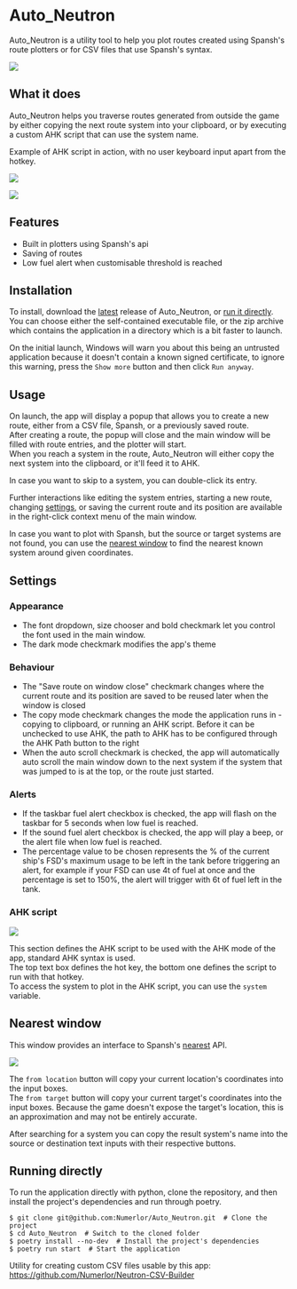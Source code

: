 # Auto_Neutron

Auto_Neutron is a utility tool to help you plot routes created using Spansh's route plotters or for CSV files that use Spansh's syntax.

![](https://i.imgur.com/o10p5mg.png)

## What it does

Auto_Neutron helps you traverse routes generated from outside the game by either copying the next route system into your clipboard, or by executing a custom AHK script that can use the system name.

Example of AHK script in action, with no user keyboard input apart from the hotkey.

![](https://i.imgur.com/ciZ5iQW.jpg)

![](https://i.imgur.com/kTagchR.png)

## Features

* Built in plotters using Spansh's api
* Saving of routes
* Low fuel alert when customisable threshold is reached

## Installation

To install, download the [latest](https://github.com/Numerlor/Auto_Neutron/releases/latest) release of Auto_Neutron, or [run it directly](#running-directly).
You can choose either the self-contained executable file, or the zip archive which contains the application in a directory which is a bit faster to launch.

On the initial launch, Windows will warn you about this being an untrusted application because it doesn't contain a known signed certificate, to ignore this warning, press the `Show more` button and then click `Run anyway`.

## Usage

On launch, the app will display a popup that allows you to create a new route, either from a CSV file, Spansh, or a previously saved route.\
After creating a route, the popup will close and the main window will be filled with route entries, and the plotter will start.\
When you reach a system in the route, Auto_Neutron will either copy the next system into the clipboard, or it'll feed it to AHK.

In case you want to skip to a system, you can double-click its entry.

Further interactions like editing the system entries, starting a new route, changing [settings](#settings), or saving the current route and its position are available in the right-click context menu of the main window.

In case you want to plot with Spansh, but the source or target systems are not found, you can use the [nearest window](#nearest-window) to find the nearest known system around given coordinates.

## Settings
### Appearance
* The font dropdown, size chooser and bold checkmark let you control the font used in the main window.
* The dark mode checkmark modifies the app's theme

### Behaviour
* The "Save route on window close" checkmark changes where the current route and its position are saved to be reused later when the window is closed
* The copy mode checkmark changes the mode the application runs in - copying to clipboard, or running an AHK script. Before it can be unchecked to use AHK, the path to AHK has to be configured through the AHK Path button to the right
* When the auto scroll checkmark is checked, the app will automatically auto scroll the main window down to the next system if the system that was jumped to is at the top, or the route just started.

### Alerts
* If the taskbar fuel alert checkbox is checked, the app will flash on the taskbar for 5 seconds when low fuel is reached.
* If the sound fuel alert checkbox is checked, the app will play a beep, or the alert file when low fuel is reached.
* The percentage value to be chosen represents the % of the current ship's FSD's maximum usage to be left in the tank before triggering an alert, for example if your FSD can use 4t of fuel at once and the percentage is set to 150%, the alert will trigger with 6t of fuel left in the tank.

### AHK script

![](https://i.imgur.com/RYVthYw.png)

This section defines the AHK script to be used with the AHK mode of the app, standard AHK syntax is used.\
The top text box defines the hot key, the bottom one defines the script to run with that hotkey.\
To access the system to plot in the AHK script, you can use the `system` variable.


## Nearest window
This window provides an interface to Spansh's [nearest](https://www.spansh.co.uk/nearest) API.

![](https://i.imgur.com/X9EQbUm.png)

The `from location` button will copy your current location's coordinates into the input boxes.\
The `from target` button will copy your current target's coordinates into the input boxes. Because the game doesn't expose the target's location, this is an approximation and may not be entirely accurate.

After searching for a system you can copy the result system's name into the source or destination text inputs with their respective buttons.

## Running directly
To run the application directly with python, clone the repository, and then install the project's dependencies and run through poetry.
```shell
$ git clone git@github.com:Numerlor/Auto_Neutron.git  # Clone the project
$ cd Auto_Neutron  # Switch to the cloned folder
$ poetry install --no-dev  # Install the project's dependencies
$ poetry run start  # Start the application
```

Utility for creating custom CSV files usable by this app:
https://github.com/Numerlor/Neutron-CSV-Builder
